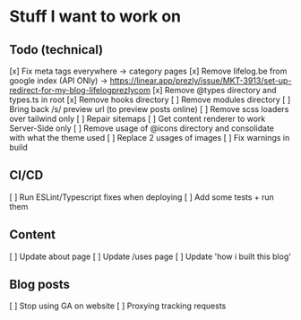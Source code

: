 # Stuff I want to work on

## Todo (technical)

[x] Fix meta tags everywhere -> category pages
[x] Remove lifelog.be from google index (API ONly) -> https://linear.app/prezly/issue/MKT-3913/set-up-redirect-for-my-blog-lifelogprezlycom
[x] Remove @types directory and types.ts in root
[x] Remove hooks directory
[ ] Remove modules directory
[ ] Bring back /s/ preview url (to preview posts online)
[ ] Remove scss loaders over tailwind only
[ ] Repair sitemaps
[ ] Get content renderer to work Server-Side only
[ ] Remove usage of @icons directory and consolidate with what the theme used
[ ] Replace 2 usages of images
[ ] Fix warnings in build

## CI/CD

[ ] Run ESLint/Typescript fixes when deploying
[ ] Add some tests + run them

## Content

[ ] Update about page
[ ] Update /uses page
[ ] Update 'how i built this blog'

## Blog posts

[ ] Stop using GA on website
[ ] Proxying tracking requests



